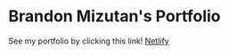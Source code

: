 # Brandon Mizutan's Portfolio

See my portfolio by clicking this link!
[Netlify](https://brandon-mizutani-portfolio.netlify.app/)

